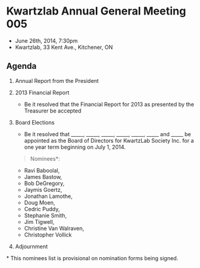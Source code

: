 # Kwartzlab Annual General Meeting 005 #

* June 26th, 2014, 7:30pm
* Kwartzlab, 33 Kent Ave., Kitchener, ON

## Agenda ##

1. Annual Report from the President
2. 2013 Financial Report

    * Be it resolved that the Financial Report for 2013 as presented by the Treasurer be accepted

3. Board Elections

    * Be it resolved that \_\_\_\_\_, \_\_\_\_\_, \_\_\_\_\_, \_\_\_\_\_, \_\_\_\_\_, \_\_\_\_\_ and \_\_\_\_\_ be appointed as the Board of Directors for KwartzLab Society Inc. for a one year term beginning on July 1, 2014.

	> Nominees\*:
	* Ravi Baboolal,
	* James Bastow,
	* Bob DeGregory,
	* Jaymis Goertz,
	* Jonathan Lamothe,
	* Doug Moen,
	* Cedric Puddy,
	* Stephanie Smith,
	* Jim Tigwell,
	* Christine Van Walraven,
	* Christopher Vollick

4. Adjournment

\* This nominees list is provisional on nomination forms being signed.
